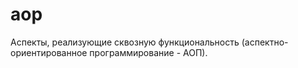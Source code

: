 # aop

Аспекты, реализующие сквозную функциональность (аспектно-ориентированное программирование - АОП).